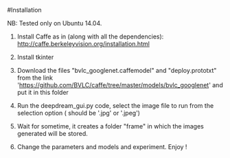 #Installation

NB: Tested only on Ubuntu 14.04.

1. Install Caffe as in (along with all the dependencies): http://caffe.berkeleyvision.org/installation.html

2. Install tkinter

3. Download the files "bvlc_googlenet.caffemodel" and "deploy.prototxt" from the link 'https://github.com/BVLC/caffe/tree/master/models/bvlc_googlenet' and put it in this folder

4. Run the deepdream_gui.py code, select the image file to run from the selection option ( should be '.jpg' or '.jpeg')

5. Wait for sometime, it creates a folder "frame" in which the images generated will be stored.

6. Change the parameters and models and experiment. Enjoy !

